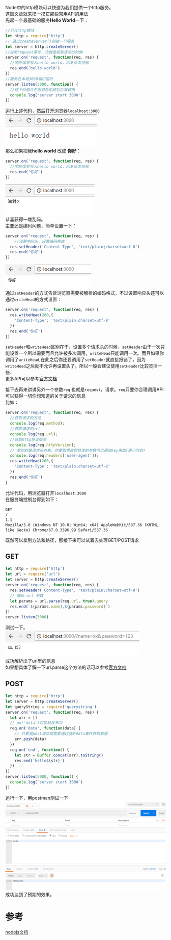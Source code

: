 Node中的http模块可以快速为我们提供一个http服务。    
这篇文章就来摸一摸它那些常用API的用法    
先起一个最基础的服务**Hello World**一下：    
```javascript
//引入http模块
let http = require('http')
// 通过createServer()创建一个服务
let server = http.createServer()
//监听request事件，也就是收到请求的时候
server.on('request', function(req, res) {
  //响应体里写入hello world，回复给浏览器
  res.end('hello world')
})
//服务在本地3000端口监听
server.listen(3000, function() {
  //这个回调会在服务启动成功后被调用
  console.log('server start 3000')
})
```    
运行上述代码，然后打开浏览器`localhost:3000`    
![init](../pic/http1.png)    
那么如果把我**hello world** 改成 **你好**：    
```javascript
server.on('request', function(req, res) {
  //响应体里写入hello world，回复给浏览器
  res.end('你好')
})
```   
![chinese](../pic/http2.png)    
恭喜获得一堆乱码。   
主要还是编码问题，简单设置一下：    
```javascript
server.on('request', function(req, res) {
    //设置响应头，设置编码格式
  res.setHeader('Content-Type', 'text/plain;charset=utf-8')
  res.end('你好')
})
```   
![header](../pic/http3.png)    
通过`setHeader`的方式告诉浏览器需要被解析的编码格式，不过设置响应头还可以通过`writeHead`的方式设置：    
```javascript
server.on('request', function(req, res) {
  res.writeHead(200,{
    'Content-Type': 'text/plain;charset=utf-8'
  })
  res.end('你好')
})
```   
`setHeader`和`writeHead`区别在于，设置多个请求头的时候，`setHeader`由于一次只能设置一个所以需要而且允许被多次调用，`writeHead`只能调用一次。而且如果你调用了`writeHead`,在此之后你还要调用了`setHeader`就直接报错了，因为`writeHead`之后就不允许再设置头了。所以一般会建议使用`setHeader`比较灵活一些.   
更多API可以参考[官方文档](https://nodejs.org/dist/latest-v10.x/docs/api/http.html#http_class_http_serverresponse)     

接下去再来讲讲另外一个参数`req` 也就是`request`，请求。`req`只要你合理调用API可以获得一切你想知道的关于请求的信息    
比如：
```javascript
server.on('request', function(req, res) {
  //获取请求的方法
  console.log(req.method);
  //获取请求的url
  console.log(req.url);
  //获取http协议版本
  console.log(req.httpVersion);
  // 拿到的是请求头对象，你要取里面的具体的参数可以通过key来取(是小写的)
  console.log(req.headers['user-agent']); 
  res.writeHead(200,{
    'Content-Type': 'text/plain;charset=utf-8'
  })
  res.end('你好')
}
```   
允许代码，用浏览器打开`localhost:3000`    
在服务端控制台得到如下：    
```
GET
/
1.1
Mozilla/5.0 (Windows NT 10.0; Win64; x64) AppleWebKit/537.36 (KHTML, like Gecko) Chrome/67.0.3396.99 Safari/537.36   
```   
既然可以拿到方法和路径，那接下来可以试着去处理GET/POST请求    
## GET    
```javascript
let http = require('http')
let url = require('url')
let server = http.createServer()
server.on('request', function(req, res) {
  res.setHeader('Content-Type', 'text/plain;charset=utf-8')
  // 解析 url 参数 
  let params = url.parse(req.url, true).query
  res.end(`${params.name},${params.password}`)
})
server.listen(3000)
```    
测试一下。   
![get](../pic/http4.png)    
成功解析出了url里的信息    
如果想具体了解一下url.parse这个方法的话可以参考[官方文档](https://nodejs.org/dist/latest-v10.x/docs/api/http.html#http_message_url)     

## POST    
```javascript
let http = require('http')
let server = http.createServer()
let queryString = require('querystring')
server.on('request', function(req, res) {
  let arr = []
  // on('data')可能触发多次
  req.on('data', function(data) {
    // 只要是post请求就需要通过监听data事件获取数据
    arr.push(data)
  })
  req.on('end', function() {
    let str = Buffer.concat(arr).toString()
    res.end(`hello${str}`)
  })
})
server.listen(3000, function() {
  console.log(`server start 3000`)
})
```
运行一下，用postman测试一下    
![post](../pic/http5.png)    
成功达到了预期的效果。    
# 参考   
[nodejs文档](https://nodejs.org/dist/latest-v10.x/docs/api/http.html)
